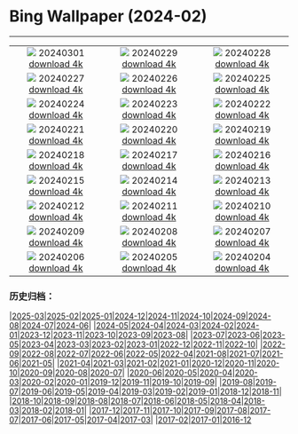 # Bing Wallpaper (2024-02)
**************
| | | |
|:-:|:-:|:-:|
| ![](https://www.bing.com/th?id=OHR.Schmetterlingswiese_DE-DE0613438088_1920x1080.jpg) 20240301 [download 4k](https://www.bing.com/th?id=OHR.Schmetterlingswiese_DE-DE0613438088_UHD.jpg) | ![](https://www.bing.com/th?id=OHR.LeapingSquirrel_DE-DE7623766811_1920x1080.jpg) 20240229 [download 4k](https://www.bing.com/th?id=OHR.LeapingSquirrel_DE-DE7623766811_UHD.jpg) | ![](https://www.bing.com/th?id=OHR.BamburghCastleUK_DE-DE7368019020_1920x1080.jpg) 20240228 [download 4k](https://www.bing.com/th?id=OHR.BamburghCastleUK_DE-DE7368019020_UHD.jpg) |
| ![](https://www.bing.com/th?id=OHR.PolarBearCubs_DE-DE7089509348_1920x1080.jpg) 20240227 [download 4k](https://www.bing.com/th?id=OHR.PolarBearCubs_DE-DE7089509348_UHD.jpg) | ![](https://www.bing.com/th?id=OHR.GrandCanyonWinter_DE-DE6805018652_1920x1080.jpg) 20240226 [download 4k](https://www.bing.com/th?id=OHR.GrandCanyonWinter_DE-DE6805018652_UHD.jpg) | ![](https://www.bing.com/th?id=OHR.MtPrevostDuncan_DE-DE5893806279_1920x1080.jpg) 20240225 [download 4k](https://www.bing.com/th?id=OHR.MtPrevostDuncan_DE-DE5893806279_UHD.jpg) |
| ![](https://www.bing.com/th?id=OHR.HanselGretelHouse_DE-DE6769523400_1920x1080.jpg) 20240224 [download 4k](https://www.bing.com/th?id=OHR.HanselGretelHouse_DE-DE6769523400_UHD.jpg) | ![](https://www.bing.com/th?id=OHR.HaghartsinMonastery_DE-DE6295908879_1920x1080.jpg) 20240223 [download 4k](https://www.bing.com/th?id=OHR.HaghartsinMonastery_DE-DE6295908879_UHD.jpg) | ![](https://www.bing.com/th?id=OHR.FrozenSoapBubble_DE-DE1646022530_1920x1080.jpg) 20240222 [download 4k](https://www.bing.com/th?id=OHR.FrozenSoapBubble_DE-DE1646022530_UHD.jpg) |
| ![](https://www.bing.com/th?id=OHR.YosemiteFirefall_DE-DE4800433927_1920x1080.jpg) 20240221 [download 4k](https://www.bing.com/th?id=OHR.YosemiteFirefall_DE-DE4800433927_UHD.jpg) | ![](https://www.bing.com/th?id=OHR.PeakDistrictNP_DE-DE4372136028_1920x1080.jpg) 20240220 [download 4k](https://www.bing.com/th?id=OHR.PeakDistrictNP_DE-DE4372136028_UHD.jpg) | ![](https://www.bing.com/th?id=OHR.CarnavalTenerife_DE-DE3563683527_1920x1080.jpg) 20240219 [download 4k](https://www.bing.com/th?id=OHR.CarnavalTenerife_DE-DE3563683527_UHD.jpg) |
| ![](https://www.bing.com/th?id=OHR.DominicaWhales_DE-DE9056542872_1920x1080.jpg) 20240218 [download 4k](https://www.bing.com/th?id=OHR.DominicaWhales_DE-DE9056542872_UHD.jpg) | ![](https://www.bing.com/th?id=OHR.LakeDolomites_DE-DE3348859489_1920x1080.jpg) 20240217 [download 4k](https://www.bing.com/th?id=OHR.LakeDolomites_DE-DE3348859489_UHD.jpg) | ![](https://www.bing.com/th?id=OHR.BackyardBird_DE-DE3770277310_1920x1080.jpg) 20240216 [download 4k](https://www.bing.com/th?id=OHR.BackyardBird_DE-DE3770277310_UHD.jpg) |
| ![](https://www.bing.com/th?id=OHR.BerlinalePalast_DE-DE2536739383_1920x1080.jpg) 20240215 [download 4k](https://www.bing.com/th?id=OHR.BerlinalePalast_DE-DE2536739383_UHD.jpg) | ![](https://www.bing.com/th?id=OHR.BowingCrane_DE-DE6578691031_1920x1080.jpg) 20240214 [download 4k](https://www.bing.com/th?id=OHR.BowingCrane_DE-DE6578691031_UHD.jpg) | ![](https://www.bing.com/th?id=OHR.MarignyBeads_DE-DE5830440814_1920x1080.jpg) 20240213 [download 4k](https://www.bing.com/th?id=OHR.MarignyBeads_DE-DE5830440814_UHD.jpg) |
| ![](https://www.bing.com/th?id=OHR.GiantTortoise_DE-DE4591798432_1920x1080.jpg) 20240212 [download 4k](https://www.bing.com/th?id=OHR.GiantTortoise_DE-DE4591798432_UHD.jpg) | ![](https://www.bing.com/th?id=OHR.FolegandrosGreece_DE-DE3993128464_1920x1080.jpg) 20240211 [download 4k](https://www.bing.com/th?id=OHR.FolegandrosGreece_DE-DE3993128464_UHD.jpg) | ![](https://www.bing.com/th?id=OHR.ChinaDragon_DE-DE3426075443_1920x1080.jpg) 20240210 [download 4k](https://www.bing.com/th?id=OHR.ChinaDragon_DE-DE3426075443_UHD.jpg) |
| ![](https://www.bing.com/th?id=OHR.PegadungRocks_DE-DE2295980114_1920x1080.jpg) 20240209 [download 4k](https://www.bing.com/th?id=OHR.PegadungRocks_DE-DE2295980114_UHD.jpg) | ![](https://www.bing.com/th?id=OHR.MtHoodOregon_DE-DE1892795022_1920x1080.jpg) 20240208 [download 4k](https://www.bing.com/th?id=OHR.MtHoodOregon_DE-DE1892795022_UHD.jpg) | ![](https://www.bing.com/th?id=OHR.StJamesPool_DE-DE1729086692_1920x1080.jpg) 20240207 [download 4k](https://www.bing.com/th?id=OHR.StJamesPool_DE-DE1729086692_UHD.jpg) |
| ![](https://www.bing.com/th?id=OHR.LakeTahoeRock_DE-DE1626232597_1920x1080.jpg) 20240206 [download 4k](https://www.bing.com/th?id=OHR.LakeTahoeRock_DE-DE1626232597_UHD.jpg) | ![](https://www.bing.com/th?id=OHR.MunichOperaHouse_DE-DE1491407214_1920x1080.jpg) 20240205 [download 4k](https://www.bing.com/th?id=OHR.MunichOperaHouse_DE-DE1491407214_UHD.jpg) | ![](https://www.bing.com/th?id=OHR.DevetashkaCave_DE-DE0726583850_1920x1080.jpg) 20240204 [download 4k](https://www.bing.com/th?id=OHR.DevetashkaCave_DE-DE0726583850_UHD.jpg) |

### 历史归档：

|[2025-03](/../2025-03/2025-03.md)|[2025-02](/../2025-02/2025-02.md)|[2025-01](/../2025-01/2025-01.md)|[2024-12](/../2024-12/2024-12.md)|[2024-11](/../2024-11/2024-11.md)|[2024-10](/../2024-10/2024-10.md)|[2024-09](/../2024-09/2024-09.md)|[2024-08](/../2024-08/2024-08.md)|[2024-07](/../2024-07/2024-07.md)|[2024-06](/../2024-06/2024-06.md)|
|[2024-05](/../2024-05/2024-05.md)|[2024-04](/../2024-04/2024-04.md)|[2024-03](/../2024-03/2024-03.md)|[2024-02](/2024-02.md)|[2024-01](/../2024-01/2024-01.md)|[2023-12](/../2023-12/2023-12.md)|[2023-11](/../2023-11/2023-11.md)|[2023-10](/../2023-10/2023-10.md)|[2023-09](/../2023-09/2023-09.md)|[2023-08](/../2023-08/2023-08.md)|
|[2023-07](/../2023-07/2023-07.md)|[2023-06](/../2023-06/2023-06.md)|[2023-05](/../2023-05/2023-05.md)|[2023-04](/../2023-04/2023-04.md)|[2023-03](/../2023-03/2023-03.md)|[2023-02](/../2023-02/2023-02.md)|[2023-01](/../2023-01/2023-01.md)|[2022-12](/../2022-12/2022-12.md)|[2022-11](/../2022-11/2022-11.md)|[2022-10](/../2022-10/2022-10.md)|
|[2022-09](/../2022-09/2022-09.md)|[2022-08](/../2022-08/2022-08.md)|[2022-07](/../2022-07/2022-07.md)|[2022-06](/../2022-06/2022-06.md)|[2022-05](/../2022-05/2022-05.md)|[2022-04](/../2022-04/2022-04.md)|[2021-08](/../2021-08/2021-08.md)|[2021-07](/../2021-07/2021-07.md)|[2021-06](/../2021-06/2021-06.md)|[2021-05](/../2021-05/2021-05.md)|
|[2021-04](/../2021-04/2021-04.md)|[2021-03](/../2021-03/2021-03.md)|[2021-02](/../2021-02/2021-02.md)|[2021-01](/../2021-01/2021-01.md)|[2020-12](/../2020-12/2020-12.md)|[2020-11](/../2020-11/2020-11.md)|[2020-10](/../2020-10/2020-10.md)|[2020-09](/../2020-09/2020-09.md)|[2020-08](/../2020-08/2020-08.md)|[2020-07](/../2020-07/2020-07.md)|
|[2020-06](/../2020-06/2020-06.md)|[2020-05](/../2020-05/2020-05.md)|[2020-04](/../2020-04/2020-04.md)|[2020-03](/../2020-03/2020-03.md)|[2020-02](/../2020-02/2020-02.md)|[2020-01](/../2020-01/2020-01.md)|[2019-12](/../2019-12/2019-12.md)|[2019-11](/../2019-11/2019-11.md)|[2019-10](/../2019-10/2019-10.md)|[2019-09](/../2019-09/2019-09.md)|
|[2019-08](/../2019-08/2019-08.md)|[2019-07](/../2019-07/2019-07.md)|[2019-06](/../2019-06/2019-06.md)|[2019-05](/../2019-05/2019-05.md)|[2019-04](/../2019-04/2019-04.md)|[2019-03](/../2019-03/2019-03.md)|[2019-02](/../2019-02/2019-02.md)|[2019-01](/../2019-01/2019-01.md)|[2018-12](/../2018-12/2018-12.md)|[2018-11](/../2018-11/2018-11.md)|
|[2018-10](/../2018-10/2018-10.md)|[2018-09](/../2018-09/2018-09.md)|[2018-08](/../2018-08/2018-08.md)|[2018-07](/../2018-07/2018-07.md)|[2018-06](/../2018-06/2018-06.md)|[2018-05](/../2018-05/2018-05.md)|[2018-04](/../2018-04/2018-04.md)|[2018-03](/../2018-03/2018-03.md)|[2018-02](/../2018-02/2018-02.md)|[2018-01](/../2018-01/2018-01.md)|
|[2017-12](/../2017-12/2017-12.md)|[2017-11](/../2017-11/2017-11.md)|[2017-10](/../2017-10/2017-10.md)|[2017-09](/../2017-09/2017-09.md)|[2017-08](/../2017-08/2017-08.md)|[2017-07](/../2017-07/2017-07.md)|[2017-06](/../2017-06/2017-06.md)|[2017-05](/../2017-05/2017-05.md)|[2017-04](/../2017-04/2017-04.md)|[2017-03](/../2017-03/2017-03.md)|
|[2017-02](/../2017-02/2017-02.md)|[2017-01](/../2017-01/2017-01.md)|[2016-12](/../2016-12/2016-12.md)